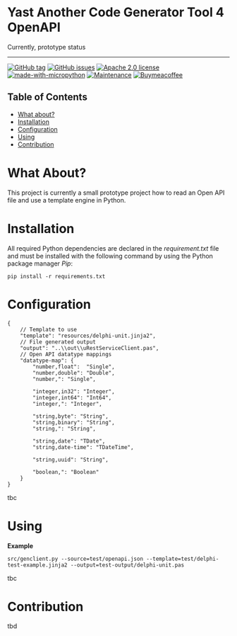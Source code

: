 # Yast Another Code Generator Tool 4 OpenAPI

Currently, prototype status

---

[![GitHub tag](https://img.shields.io/github/tag/elomagic/yacog4openapi.svg)](https://github.com/elomagic/yacog4openapi/tags/)
[![GitHub issues](https://img.shields.io/github/issues-raw/elomagic/yacog4openapi)](https://github.com/elomagic/yacog4openapi/issues)
[![Apache 2.0 license](https://img.shields.io/badge/Apache-2.0-blue.svg)](https://www.gnu.org/licenses/gpl-3.0-standalone.html)
[![made-with-micropython](https://img.shields.io/badge/Made%20with-Python-1f425f.svg)](https://www.python.org)
[![Maintenance](https://img.shields.io/badge/Maintained%3F-yes-green.svg)](https://github.com/elomagic/yacog4openapi/graphs/commit-activity)
[![Buymeacoffee](https://badgen.net/badge/icon/buymeacoffee?icon=buymeacoffee&label)](https://www.buymeacoffee.com/elomagic)

## Table of Contents

- [What about?](#what-about?)
- [Installation](#installation)
- [Configuration](#configuration)
- [Using](#using)
- [Contribution](#contribution)

# What About?

This project is currently a small prototype project how to read an Open API file and use a template engine in Python. 

# Installation

All required Python dependencies are declared in the *requirement.txt* file and must be installed with the following 
command by using the Python package manager *Pip*: 

```shell
pip install -r requirements.txt
```

# Configuration

```json5
{
    // Template to use
    "template": "resources/delphi-unit.jinja2",
    // File generated output
    "output": "..\\out\\uRestServiceClient.pas",
    // Open API datatype mappings
    "datatype-map": {
        "number,float":  "Single",
        "number,double": "Double",
        "number,": "Single",

        "integer,in32": "Integer",
        "integer,int64": "Int64",
        "integer,": "Integer",

        "string,byte": "String",
        "string,binary": "String",
        "string,": "String",

        "string,date": "TDate",
        "string,date-time": "TDateTime",

        "string,uuid": "String",

        "boolean,": "Boolean"
    }
}
```

tbc

# Using

**Example**
```shell
src/genclient.py --source=test/openapi.json --template=test/delphi-test-example.jinja2 --output=test-output/delphi-unit.pas
```

tbc

# Contribution

tbd